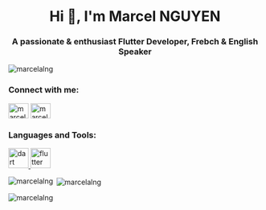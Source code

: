 <h1 align="center">Hi 👋, I'm Marcel NGUYEN</h1>
<h3 align="center">A passionate & enthusiast Flutter Developer, Frebch & English Speaker</h3>

<p align="left"> <img src="https://komarev.com/ghpvc/?username=marcelalng&label=Profile%20views&color=0e75b6&style=flat" alt="marcelalng" /> </p>

<h3 align="left">Connect with me:</h3>
<p align="left">
<a href="https://twitter.com/marcelnguyen" target="blank"><img align="center" src="https://raw.githubusercontent.com/rahuldkjain/github-profile-readme-generator/master/src/images/icons/Social/twitter.svg" alt="marcelnguyen" height="30" width="40" /></a>
<a href="https://linkedin.com/in/marcelnguyen" target="blank"><img align="center" src="https://raw.githubusercontent.com/rahuldkjain/github-profile-readme-generator/master/src/images/icons/Social/linked-in-alt.svg" alt="marcelnguyen" height="30" width="40" /></a>
</p>

<h3 align="left">Languages and Tools:</h3>
<p align="left"> <a href="https://dart.dev" target="_blank" rel="noreferrer"> <img src="https://www.vectorlogo.zone/logos/dartlang/dartlang-icon.svg" alt="dart" width="40" height="40"/> </a> <a href="https://flutter.dev" target="_blank" rel="noreferrer"> <img src="https://www.vectorlogo.zone/logos/flutterio/flutterio-icon.svg" alt="flutter" width="40" height="40"/> </a> </p>

<p><img align="left" src="https://github-readme-stats.vercel.app/api/top-langs?username=marcelalng&show_icons=true&locale=en&layout=compact" alt="marcelalng" /></p>

<p>&nbsp;<img align="center" src="https://github-readme-stats.vercel.app/api?username=marcelalng&show_icons=true&locale=en" alt="marcelalng" /></p>

<p><img align="center" src="https://github-readme-streak-stats.herokuapp.com/?user=marcelalng&" alt="marcelalng" /></p>
